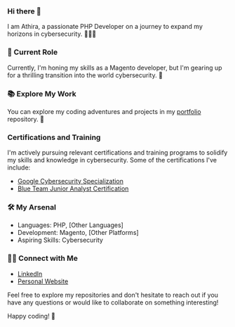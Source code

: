 ### Hi there 👋

I am Athira, a passionate PHP Developer on a journey to expand my horizons in cybersecurity. 👨‍💻🌐

### 💼 Current Role

Currently, I'm honing my skills as a Magento developer, but I'm gearing up for a thrilling transition into the world cybersecurity. 🚀

### 📚 Explore My Work

You can explore my coding adventures and projects in my [portfolio](https://github.com/AthiraBR/PortfolioProjects) repository. 📂

### Certifications and Training

I'm actively pursuing relevant certifications and training programs to solidify my skills and knowledge in cybersecurity. Some of the certifications I've include:

- [Google Cybersecurity Specialization](https://www.coursera.org/professional-certificates/google-cybersecurity)
- [Blue Team Junior Analyst Certification](https://elearning.securityblue.team/home/courses/free-courses/blue-team-junior-analyst-pathway-bundle)

### 🛠️ My Arsenal

- Languages: PHP, [Other Languages]
- Development: Magento, [Other Platforms]
- Aspiring Skills: Cybersecurity

### 👋🏻 Connect with Me

- [LinkedIn](https://www.linkedin.com/in/athira-b-r/)
- [Personal Website](https://athirabr.github.io/Portfolio/)

Feel free to explore my repositories and don't hesitate to reach out if you have any questions or would like to collaborate on something interesting!

Happy coding! 🚀
